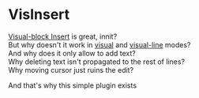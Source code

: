 VisInsert
=========

[Visual-block Insert][v_b_I] is great, innit?  
But why doesn't it work in [visual][v] and [visual-line][_V_] modes?  
And why does it only allow to add text?  
Why deleting text isn't propagated to the rest of lines?  
Why moving cursor just ruins the edit?  

And that's why this simple plugin exists

[v]:     https://vimhelp.org/visual.txt.html#v
[_V_]:   https://vimhelp.org/visual.txt.html#V
[v_b_I]: https://vimhelp.org/visual.txt.html#v_b_I
